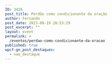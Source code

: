 ```yaml
---
ID: 3426
post_title: Perdão como condicionante da oração
author: Fernando
post_date: 2013-08-19 20:53:29
post_excerpt: ""
layout: event
permalink: >
  /eventos/perdao-como-condicionante-da-oracao
published: true
wpcf-gn_post_destaques:
  - nao_destaque
---
```

